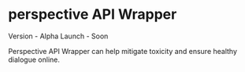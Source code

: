 # perspective API Wrapper

Version - Alpha
Launch - Soon

Perspective API Wrapper can help mitigate toxicity and ensure healthy dialogue online.
